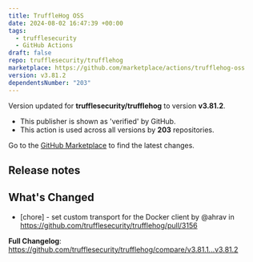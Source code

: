 ```yaml
---
title: TruffleHog OSS
date: 2024-08-02 16:47:39 +00:00
tags:
  - trufflesecurity
  - GitHub Actions
draft: false
repo: trufflesecurity/trufflehog
marketplace: https://github.com/marketplace/actions/trufflehog-oss
version: v3.81.2
dependentsNumber: "203"
---
```



Version updated for **trufflesecurity/trufflehog** to version **v3.81.2**.
- This publisher is shown as 'verified' by GitHub.
- This action is used across all versions by **203** repositories.

Go to the [GitHub Marketplace](https://github.com/marketplace/actions/trufflehog-oss) to find the latest changes.

## Release notes

## What's Changed
* [chore] - set custom transport for the Docker client by @ahrav in https://github.com/trufflesecurity/trufflehog/pull/3156


**Full Changelog**: https://github.com/trufflesecurity/trufflehog/compare/v3.81.1...v3.81.2
